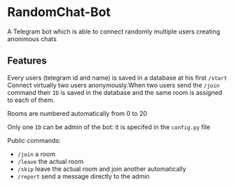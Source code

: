 # RandomChat-Bot
A Telegram bot which is able to connect randomly multiple users creating anonimous chats

## Features
Every users (telegram id and name) is saved in a database at his first `/start`
Connect virtually two users anonymously.When two users send the `/join` command their `ID` is saved in the database and the same room is assigned to each of them. 

Rooms are numbered automatically from 0 to 20


Only one `ID` can be admin of the bot: it is specifed in the `config.py` file

Public commands:

- `/join` a room
- `/leave` the actual room
- `/skip` leave the actual room and join another automatically
- `/report` send a message directly to the admin 

